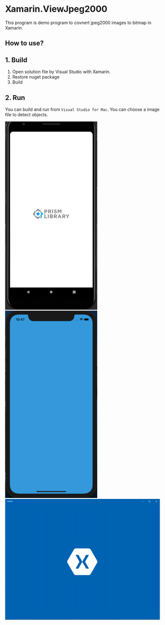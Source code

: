 # Xamarin.ViewJpeg2000
  
This program is demo program to covnert jpeg2000 images to bitmap in Xamarin.
 
## How to use? 
 
## 1. Build 
 
1. Open solution file by Visual Studio with Xamarin.
1. Restore nuget package
1. Build
 
## 2. Run 

You can build and run from `Visual Studio for Mac`.
You can choose a image file to detect objects.

<img src="images/android.webp" width="300" /> <img src="images/ios.webp" width="300" />
<img src="images/uwp.webp" width="600" />
